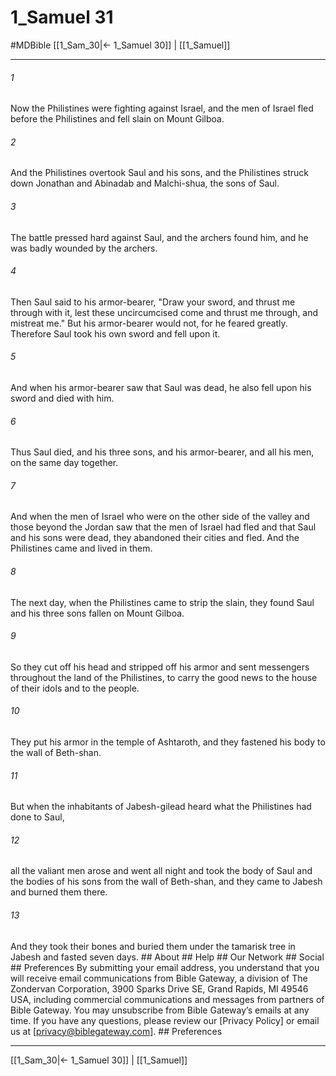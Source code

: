 # 1_Samuel 31
#MDBible
[[1_Sam_30|← 1_Samuel 30]] | [[1_Samuel]]

***


###### 1 
Now the Philistines were fighting against Israel, and the men of Israel fled before the Philistines and fell slain on Mount Gilboa. 

###### 2 
And the Philistines overtook Saul and his sons, and the Philistines struck down Jonathan and Abinadab and Malchi-shua, the sons of Saul. 

###### 3 
The battle pressed hard against Saul, and the archers found him, and he was badly wounded by the archers. 

###### 4 
Then Saul said to his armor-bearer, "Draw your sword, and thrust me through with it, lest these uncircumcised come and thrust me through, and mistreat me." But his armor-bearer would not, for he feared greatly. Therefore Saul took his own sword and fell upon it. 

###### 5 
And when his armor-bearer saw that Saul was dead, he also fell upon his sword and died with him. 

###### 6 
Thus Saul died, and his three sons, and his armor-bearer, and all his men, on the same day together. 

###### 7 
And when the men of Israel who were on the other side of the valley and those beyond the Jordan saw that the men of Israel had fled and that Saul and his sons were dead, they abandoned their cities and fled. And the Philistines came and lived in them. 

###### 8 
The next day, when the Philistines came to strip the slain, they found Saul and his three sons fallen on Mount Gilboa. 

###### 9 
So they cut off his head and stripped off his armor and sent messengers throughout the land of the Philistines, to carry the good news to the house of their idols and to the people. 

###### 10 
They put his armor in the temple of Ashtaroth, and they fastened his body to the wall of Beth-shan. 

###### 11 
But when the inhabitants of Jabesh-gilead heard what the Philistines had done to Saul, 

###### 12 
all the valiant men arose and went all night and took the body of Saul and the bodies of his sons from the wall of Beth-shan, and they came to Jabesh and burned them there. 

###### 13 
And they took their bones and buried them under the tamarisk tree in Jabesh and fasted seven days. ## About ## Help ## Our Network ## Social ## Preferences By submitting your email address, you understand that you will receive email communications from Bible Gateway, a division of The Zondervan Corporation, 3900 Sparks Drive SE, Grand Rapids, MI 49546 USA, including commercial communications and messages from partners of Bible Gateway. You may unsubscribe from Bible Gateway&rsquo;s emails at any time. If you have any questions, please review our [Privacy Policy] or email us at [privacy@biblegateway.com]. ## Preferences

***

[[1_Sam_30|← 1_Samuel 30]] | [[1_Samuel]]
